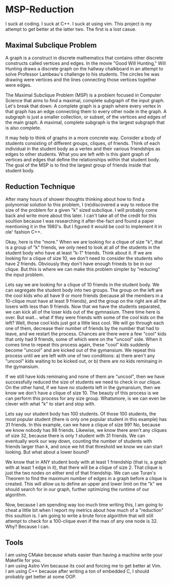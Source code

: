 # MSP-Reduction

I suck at coding. I suck at C++. I suck at using vim. This project is my attempt to get better at the latter two. The first is a lost casue.

## Maximal Subclique Problem
A graph is a construct in discrete mathematics that contains other discrete constructs called vertices and edges. In the movie "Good Will Hunting," Will Hunting draws a discrete graph on the hallway chalkboard in an attempt to solve Professor
 Lambeau's challenge to his students. The circles he was drawing were vertices and the lines connecting those vertices together were edges. 

 The Maximal Subclique Problem (MSP) is a problem focused in Computer Science that aims to find a maximal, complete subgraph of the input graph. Let's break that down. A complete graph is a graph where every vertex in that graph has an edge connecting them to every other node in the graph. A subgraph is just a smaller collection, or subset, of the vertices and edges of the main graph. A maximal, complete subgraph is the largest subgraph that is also complete.  

 It may help to think of graphs in a more concrete way. Consider a body of students consisting of different groups, cliques, of friends. Think of each individual in the student body as a vertex and their various friendships as edges to other students. What you are left with is this giant graph of vertices and edges that define the relationships within that student body. The goal of the MSP is to find the largest group of friends inside that student body.

 ## Reduction Technique
 After many hours of shower thoughts thinking about how to find a polynomial solution to this problem, I (re)discovered a way to reduce the size of the problem for a given "k" sized subclique. I will probably come back and write more about this later. I can't take all of the credit for this soultion because I was researching it after-the-fact and found a paper mentioning it in the 1980's. But I figured it would be cool to implement it in ole' fashion C++.  

 Okay, here is the "more." When we are looking for a clique of size "k", that is a group of "k" friends, we only need to look at all of the students in the student body who have at least "k-1" friends. Think about it. If we are looking for a clique of size 10, we don't need to consider the students who have 2 friends. Obviously they don't have enough frineds to be in our clique. But this is where we can make this problem simpler by "reducing" the input problem.  

 Lets say we are looking for a clique of 10 friends in the student body. We can segregate the student body into two groups. The group on the left are the cool kids who all have 9 or more friends (because all the members in a 10-clique must have at least 9 friends), and the group on the right are all the losers with less than 9 friends. Now that we have the students separated, we can kick all of the loser kids out of the gymnasium. There time here is over. But wait... what if they were friends with some of the cool kids on the left? Well, those cool kids just got a little less cool. We will go through each one of them, decrease their number of friends by the number that had to leave, and we restart the process. Chances are there were a few "cool" kids that only had 9 friends, some of which were on the "uncool" side. When it comes time to repeat this process again, these "cool" kids suddenly become "uncool" and are kicked out of the gymansium. We repeat this process until we are left with one of two conditions: a) there aren't any "uncool" kids waiting to be kicked out, or b) there are no kids reminaing in the gymansium.  

 If we still have kids reminaing and none of them are "uncool", then we have successfully reduced the size of students we need to check in our clique. On the other hand, if we have no students left in the gymansium, then we know we don't have a clique of size 10. The beauty of this process is we can perform this process for any size group. Whatsmore, is we can even be clever with what "k" to start and stop with.  

 Lets say our student body has 100 students. Of those 100 students, the most popular student (there is only one popular student in this example) has 31 friends. In this example, can we have a clique of size 99? No, because we know nobody has 98 friends. Likewise, we know there aren't any cliques of size 32, because there is only 1 student with 31 friends. We can eventually work our way down, counting the number of students with friends larger than k, and once we hit that threshold we know we can start looking. But what about a lower bound?  

 We know that in ANY student body with at least 1 friendship (that is, a graph with at least 1 edge in it), that there will be a clique of size 2. That clique is just the two nodes on either end of that friendship. We can use Turan's Theorem to find the maximum number of edges in a graph before a clique is created. This will allow us to define an upper and lower limit on the "k" we should search for in our graph, further optimizing the runtime of our algorithm.  

 Now, because I am spending way too much time writing this, I am going to cheat a little bit when I report my metrics about how much of a "reduction" this soultion is. I am going to write a brute force algorithm that will still attempt to check for a 100-clique even if the max of any one node is 32. Why? Because I can.

 ## Tools
 I am using CMake because whats easier than having a machine write your Makefile for you.  
 I am using Astro Vim because its cool and forcing me to get better at Vim.  
 I am using C++ because after writing a ton of embedded C, I should probably get better at some OOP.

